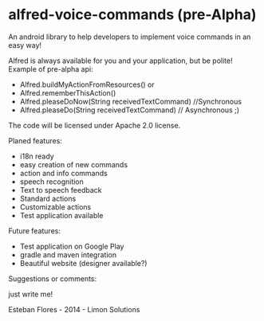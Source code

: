 alfred-voice-commands (pre-Alpha)
=====================

An android library to help developers to implement voice commands in an easy way!

Alfred is always available for you and your application, but be polite! Example of pre-alpha api:

- Alfred.buildMyActionFromResources()
or
- Alfred.rememberThisAction()
- Alfred.pleaseDoNow(String receivedTextCommand) //Synchronous
- Alfred.pleaseDo(String receivedTextCommand)    // Asynchronous ;)


The code will be licensed under Apache 2.0 license.

Planed features:

* i18n ready
* easy creation of new commands
* action and info commands
* speech recognition
* Text to speech feedback
* Standard actions
* Customizable actions
* Test application available

Future features:

* Test application on Google Play
* gradle and maven integration
* Beautiful website (designer available?)

Suggestions or comments:

just write me!

Esteban Flores - 2014 - Limon Solutions
